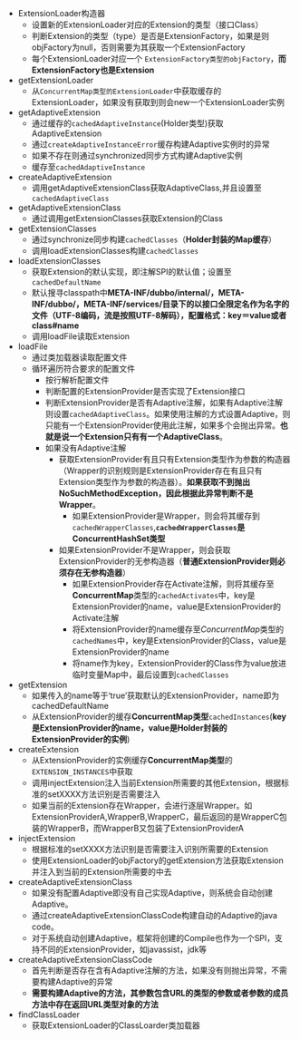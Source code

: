 - ExtensionLoader构造器
    - 设置新的ExtensionLoader对应的Extension的类型（接口Class）
    - 判断Extension的类型（type）是否是ExtensionFactory，如果是则objFactory为null，否则需要为其获取一个ExtensionFactory
    - 每个ExtensionLoader对应一个
    `ExtensionFactory类型的objFactory`，**而ExtensionFactory也是Extension**
- getExtensionLoader
    - 从`ConcurrentMap类型的ExtensionLoader`中获取缓存的ExtensionLoader，如果没有获取到则会new一个ExtensionLoader实例
- getAdaptiveExtension
    - 通过缓存的`cachedAdaptiveInstance`(Holder类型)获取AdaptiveExtension
    - 通过`createAdaptiveInstanceError`缓存构建Adaptive实例时的异常
    - 如果不存在则通过synchronized同步方式构建Adaptive实例
    - 缓存至`cachedAdaptiveInstance`
- createAdaptiveExtension
    - 调用getAdaptiveExtensionClass获取AdaptiveClass,并且设置至`cachedAdaptiveClass`
- getAdaptiveExtensionClass
    - 通过调用getExtensionClasses获取Extension的Class
- getExtensionClasses
    - 通过synchronize同步构建`cachedClasses`（**Holder封装的Map缓存**）
    - 调用loadExtensionClasses构建`cachedClasses`
- loadExtensionClasses
    - 获取Extension的默认实现，即注解SPI的默认值；设置至`cachedDefaultName`
    - 默认搜寻classpath中**META-INF/dubbo/internal/，META-INF/dubbo/，META-INF/services/目录下的以接口全限定名作为名字的文件（UTF-8编码，流是按照UTF-8解码），配置格式：key＝value或者class#name**
    - 调用loadFile读取Extension
- loadFile
    - 通过类加载器读取配置文件
    - 循环遍历符合要求的配置文件
        - 按行解析配置文件
        - 判断配置的ExtensionProvider是否实现了Extension接口
        - 判断ExtensionProvider是否有Adaptive注解，如果有Adaptive注解则设置`cachedAdaptiveClass`。如果使用注解的方式设置Adaptive，则只能有一个ExtensionProvider使用此注解，如果多个会抛出异常。**也就是说一个Extension只有有一个AdaptiveClass**。
        - 如果没有Adaptive注解
            - 获取ExtensionProvider有且只有Extension类型作为参数的构造器（Wrapper的识别规则是ExtensionProvider存在有且只有Extension类型作为参数的构造器）。**如果获取不到抛出NoSuchMethodException，因此根据此异常判断不是Wrapper**。
              - 如果ExtensionProvider是Wrapper，则会将其缓存到`cachedWrapperClasses`,**`cachedWrapperClasses`是ConcurrentHashSet类型**
            - 如果ExtensionProvider不是Wrapper，则会获取ExtensionProvider的无参构造器（**普通ExtensionProvider则必须存在无参构造器**）
              - 如果ExtensionProvider存在Activate注解，则将其缓存至**ConcurrentMap**类型的`cachedActivates`中，key是ExtensionProvider的name，value是ExtensionProvider的Activate注解
              - 将ExtensionProvider的name缓存至*ConcurrentMap*类型的`cachedNames`中，key是ExtensionProvider的Class，value是ExtensionProvider的name
              - 将name作为key，ExtensionProvider的Class作为value放进临时变量Map中，最后设置到`cachedClasses`
- getExtension
  - 如果传入的name等于‘true’获取默认的ExtensionProvider，name即为cachedDefaultName
  - 从ExtensionProvider的缓存**ConcurrentMap类型**`cachedInstances`(**key是ExtensionProvider的name，value是Holder封装的ExtensionProvider的实例**)
- createExtension
  - 从ExtensionProvider的实例缓存**ConcurrentMap类型**的`EXTENSION_INSTANCES`中获取
  - 调用injectExtension注入当前Extension所需要的其他Extension，根据标准的setXXXX方法识别是否需要注入
  - 如果当前的Extension存在Wrapper，会进行逐层Wrapper。如ExtensionProviderA,WrapperB,WrapperC，最后返回的是WrapperC包装的WrapperB，而WrapperB又包装了ExtensionProviderA
- injectExtension
  - 根据标准的setXXXX方法识别是否需要注入识别所需要的Extension
  - 使用ExtensionLoader的objFactory的getExtension方法获取Extension并注入到当前的Extension所需要的中去
- createAdaptiveExtensionClass
  - 如果没有配置Adaptive即没有自己实现Adaptive，则系统会自动创建Adaptive。
  - 通过createAdaptiveExtensionClassCode构建自动的Adaptive的java code。
  - 对于系统自动创建Adaptive，框架将创建的Compile也作为一个SPI，支持不同的ExtensionProvider，如javassist，jdk等
- createAdaptiveExtensionClassCode
  - 首先判断是否存在含有Adaptive注解的方法，如果没有则抛出异常，不需要构建Adaptive的异常
  - **需要构建Adaptive的方法，其参数包含URL的类型的参数或者参数的成员方法中存在返回URL类型对象的方法**
- findClassLoader
    - 获取ExtensionLoader的ClassLoarder类加载器
